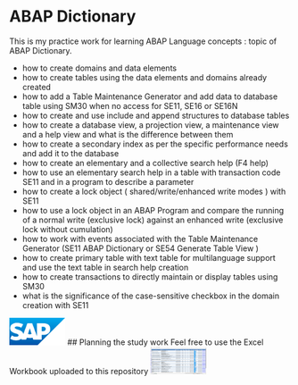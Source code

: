 # ABAP Dictionary
This is my practice work for learning ABAP Language concepts : topic of ABAP Dictionary. 
* how to create domains and data elements
* how to create tables using the data elements and domains already created
* how to add a Table Maintenance Generator and add data to database table using SM30 when no access for SE11, SE16 or SE16N
* how to create and use include and append structures to database tables
* how to create a database view, a projection view, a maintenance view and a help view and what is the difference between them
* how to create a secondary index as per the specific performance needs and add it to the database
* how to create an elementary and a collective search help (F4 help)
* how to use an elementary search help in a table with transaction code SE11 and in a program to describe a parameter
* how to create a lock object ( shared/write/enhanced write modes ) with SE11
* how to use a lock object in an ABAP Program and compare the running of a normal write (exclusive lock) against an enhanced write (exclusive lock without cumulation)
* how to work with events associated with the Table Maintenance Generator (SE11 ABAP Dictionary or SE54 Generate Table View )
* how to create primary table with text table for multilanguage support and use the text table in search help creation
* how to create transactions to directly maintain or display tables using SM30
* what is the significance of the case-sensitive checkbox in the domain creation with SE11

<img src="sap_logo.png" alt="SAP Logo" width="100">
## Planning the study work
Feel free to use the Excel Workbook uploaded to this repository

<img src="20241127_172752_KvG.png" alt="Excel Planning" width="100">
